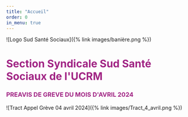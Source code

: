 ```yaml
---
title: "Accueil"
order: 0
in_menu: true
---
```

![Logo Sud Santé Sociaux]({% link images/banière.png %})

<h1><font color="#A02383">
Section Syndicale Sud Santé Sociaux de l'UCRM
</font></h1>

<p>
<p>

<h3><font color="#A02383">
PREAVIS DE GREVE DU MOIS D'AVRIL 2024 
</font></h3>
![Tract Appel Grève 04 avril 2024]({% link images/Tract_4_avril.png %}) 